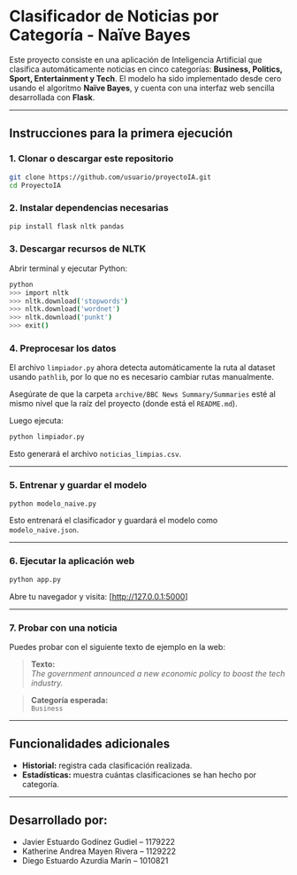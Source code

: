 # Clasificador de Noticias por Categoría - Naïve Bayes

Este proyecto consiste en una aplicación de Inteligencia Artificial que clasifica automáticamente noticias en cinco categorías: **Business, Politics, Sport, Entertainment y Tech**. El modelo ha sido implementado desde cero usando el algoritmo **Naïve Bayes**, y cuenta con una interfaz web sencilla desarrollada con **Flask**.

---

##  Instrucciones para la primera ejecución

### 1. Clonar o descargar este repositorio

```bash
git clone https://github.com/usuario/proyectoIA.git
cd ProyectoIA
```

### 2. Instalar dependencias necesarias

```bash
pip install flask nltk pandas
```

### 3. Descargar recursos de NLTK

Abrir terminal y ejecutar Python:

```bash
python
>>> import nltk
>>> nltk.download('stopwords')
>>> nltk.download('wordnet')
>>> nltk.download('punkt')
>>> exit()
```

### 4. Preprocesar los datos

El archivo `limpiador.py` ahora detecta automáticamente la ruta al dataset usando `pathlib`, por lo que no es necesario cambiar rutas manualmente.

Asegúrate de que la carpeta `archive/BBC News Summary/Summaries` esté al mismo nivel que la raíz del proyecto (donde está el `README.md`).

Luego ejecuta:

```bash
python limpiador.py
```

Esto generará el archivo `noticias_limpias.csv`.

---

### 5. Entrenar y guardar el modelo

```bash
python modelo_naive.py
```

Esto entrenará el clasificador y guardará el modelo como `modelo_naive.json`.

---

### 6. Ejecutar la aplicación web

```bash
python app.py
```

Abre tu navegador y visita: [http://127.0.0.1:5000]

---

### 7. Probar con una noticia

Puedes probar con el siguiente texto de ejemplo en la web:

> **Texto:**  
> *The government announced a new economic policy to boost the tech industry.*

> **Categoría esperada:**  
> `Business`

---

##  Funcionalidades adicionales

- **Historial:** registra cada clasificación realizada.
- **Estadísticas:** muestra cuántas clasificaciones se han hecho por categoría.

---

## Desarrollado por:  

- Javier Estuardo Godínez Gudiel –  1179222
- Katherine Andrea Mayen Rivera –  1129222
- Diego Estuardo Azurdia Marín –  1010821
